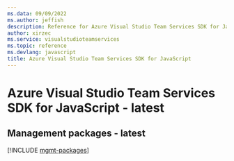 ```yaml
---
ms.data: 09/09/2022
ms.author: jeffish
description: Reference for Azure Visual Studio Team Services SDK for JavaScript
author: xirzec
ms.service: visualstudioteamservices
ms.topic: reference
ms.devlang: javascript
title: Azure Visual Studio Team Services SDK for JavaScript
---
```

# Azure Visual Studio Team Services SDK for JavaScript - latest

## Management packages - latest
[!INCLUDE [mgmt-packages](visual-studio-team-services-mgmt-index.md)]